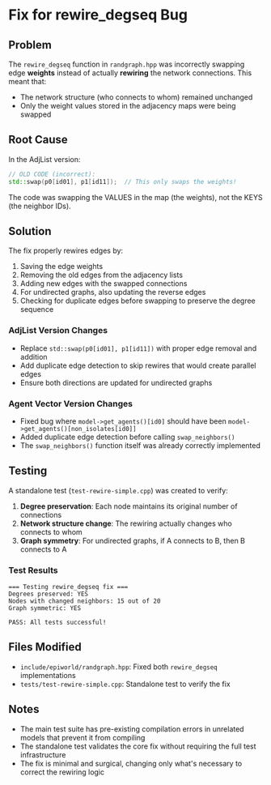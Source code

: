 # Fix for rewire_degseq Bug

## Problem
The `rewire_degseq` function in `randgraph.hpp` was incorrectly swapping edge **weights** instead of actually **rewiring** the network connections. This meant that:
- The network structure (who connects to whom) remained unchanged
- Only the weight values stored in the adjacency maps were being swapped

## Root Cause
In the AdjList version:
```cpp
// OLD CODE (incorrect):
std::swap(p0[id01], p1[id11]);  // This only swaps the weights!
```

The code was swapping the VALUES in the map (the weights), not the KEYS (the neighbor IDs).

## Solution
The fix properly rewires edges by:
1. Saving the edge weights
2. Removing the old edges from the adjacency lists
3. Adding new edges with the swapped connections
4. For undirected graphs, also updating the reverse edges
5. Checking for duplicate edges before swapping to preserve the degree sequence

### AdjList Version Changes
- Replace `std::swap(p0[id01], p1[id11])` with proper edge removal and addition
- Add duplicate edge detection to skip rewires that would create parallel edges
- Ensure both directions are updated for undirected graphs

### Agent Vector Version Changes
- Fixed bug where `model->get_agents()[id0]` should have been `model->get_agents()[non_isolates[id0]]`
- Added duplicate edge detection before calling `swap_neighbors()`
- The `swap_neighbors()` function itself was already correctly implemented

## Testing
A standalone test (`test-rewire-simple.cpp`) was created to verify:
1. **Degree preservation**: Each node maintains its original number of connections
2. **Network structure change**: The rewiring actually changes who connects to whom
3. **Graph symmetry**: For undirected graphs, if A connects to B, then B connects to A

### Test Results
```
=== Testing rewire_degseq fix ===
Degrees preserved: YES
Nodes with changed neighbors: 15 out of 20
Graph symmetric: YES

PASS: All tests successful!
```

## Files Modified
- `include/epiworld/randgraph.hpp`: Fixed both `rewire_degseq` implementations
- `tests/test-rewire-simple.cpp`: Standalone test to verify the fix

## Notes
- The main test suite has pre-existing compilation errors in unrelated models that prevent it from compiling
- The standalone test validates the core fix without requiring the full test infrastructure
- The fix is minimal and surgical, changing only what's necessary to correct the rewiring logic
